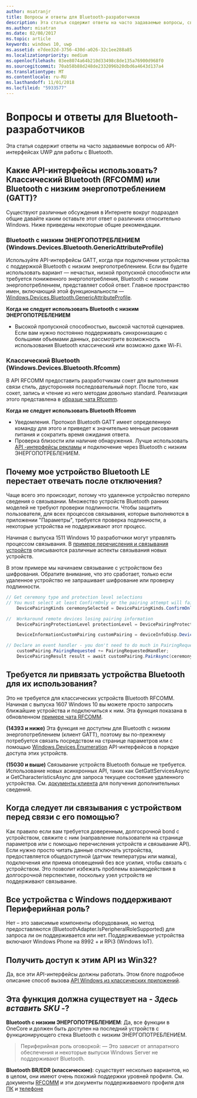```yaml
---
author: msatranjr
title: Вопросы и ответы для Bluetooth-разработчиков
description: Эта статья содержит ответы на часто задаваемые вопросы, связанные с API-интерфейсами UWP для работы с Bluetooth.
ms.author: misatran
ms.date: 02/08/2017
ms.topic: article
keywords: windows 10, uwp
ms.assetid: e7dee32d-3756-430d-a026-32c1ee288a85
ms.localizationpriority: medium
ms.openlocfilehash: 03ee8074a64b210d33498c8de135a76900d968f0
ms.sourcegitcommit: 70ab58b88d248de2332096b20dbd6a4643d137a4
ms.translationtype: MT
ms.contentlocale: ru-RU
ms.lasthandoff: 11/01/2018
ms.locfileid: "5933577"
---
```

# <a name="bluetooth-developer-faq"></a>Вопросы и ответы для Bluetooth-разработчиков

Эта статья содержит ответы на часто задаваемые вопросы об API-интерфейсах UWP для работы с Bluetooth.

## <a name="what-apis-do-i-use-bluetooth-classic-rfcomm-or-bluetooth-low-energy-gatt"></a>Какие API-интерфейсы использовать? Классический Bluetooth (RFCOMM) или Bluetooth с низким энергопотреблением (GATT)?
Существуют различные обсуждения в Интернете вокруг подраздел общие давайте каким оставьте этот ответ о различиях относительно Windows. Ниже приведены некоторые общие рекомендации.

### <a name="bluetooth-le-windowsdevicesbluetoothgenericattributeprofile"></a>Bluetooth с низким ЭНЕРГОПОТРЕБЛЕНИЕМ (Windows.Devices.Bluetooth.GenericAttributeProfile)

Используйте API-интерфейсы GATT, когда при подключении устройства с поддержкой Bluetooth с низким энергопотреблением. Если вы будете использовать вариант — нечастых, низкой пропускной способности или требуется пониженного энергопотребления, Bluetooth с низким энергопотреблением, представляет собой ответ. Главное пространство имен, включающий этой функциональности — [Windows.Devices.Bluetooth.GenericAttributeProfile](https://docs.microsoft.com/en-us/uwp/api/Windows.Devices.Bluetooth.GenericAttributeProfile). 

**Когда не следует использовать Bluetooth с низким ЭНЕРГОПОТРЕБЛЕНИЕМ**
- Высокой пропускной способностью, высокой частотой сценариев. Если вам нужно постоянно поддерживать синхронизацию с большими объемами данных, рассмотрите возможность использования Bluetooth классический или возможно даже Wi-Fi. 

### <a name="bluetooth-classic-windowsdevicesbluetoothrfcomm"></a>Классический Bluetooth (Windows.Devices.Bluetooth.Rfcomm)

В API RFCOMM предоставить разработчикам сокет для выполнения связи стиль, двусторонняя последовательный порт. После того, как сокет, запись и чтение из него методам довольно standard. Реализация этого представлена в [образце чата Rfcomm](https://github.com/Microsoft/Windows-universal-samples/tree/dev/Samples/BluetoothRfcommChat). 

**Когда не следует использовать Bluetooth Rfcomm** 
- Уведомления. Протокол Bluetooth GATT имеет определенную команду для этого и приведет к значительно меньше рисования питания и сократить время ожидания ответа. 
- Проверка близости или наличие обнаружения. Лучше использовать [API -интерфейсы рекламы](https://docs.microsoft.com/en-us/uwp/api/windows.devices.bluetooth.advertisement) и подключение через Bluetooth с низким ЭНЕРГОПОТРЕБЛЕНИЕМ. 


## <a name="why-does-my-bluetooth-le-device-stop-responding-after-a-disconnect"></a>Почему мое устройство Bluetooth LE перестает отвечать после отключения?

Чаще всего это происходит, потому что удаленное устройство потеряло сведения о связывании. Множество устройств Bluetooth ранних моделей не требуют проверки подлинности. Чтобы защитить пользователя, для всех процессов связывания, которые выполняются в приложении "Параметры", требуется проверка подлинности, а некоторые устройства не поддерживают этот процесс. 

Начиная с выпуска 1511 Windows 10 разработчики могут управлять процессом связывания. В [примере перечисления и связывания устройств](https://github.com/Microsoft/Windows-universal-samples/tree/master/Samples/DeviceEnumerationAndPairing) описываются различные аспекты связывания новых устройств.

В этом примере мы начинаем связывание с устройством без шифрования. Обратите внимание, что это сработает, только если удаленное устройство не запрашивает шифрование или проверку подлинности.

```csharp
// Get ceremony type and protection level selections
// You must select at least ConfirmOnly or the pairing attempt will fail
    DevicePairingKinds ceremonySelected = DevicePairingKinds.ConfirmOnly;

//  Workaround remote devices losing pairing information
    DevicePairingProtectionLevel protectionLevel = DevicePairingProtectionLevel.None

    DeviceInformationCustomPairing customPairing = deviceInfoDisp.DeviceInformation.Pairing.Custom;

// Declare an event handler - you don't need to do much in PairingRequestedHandler since the ceremony is "None"
    customPairing.PairingRequested += PairingRequestedHandler;
    DevicePairingResult result = await customPairing.PairAsync(ceremonySelected, protectionLevel);
```

## <a name="do-i-have-to-pair-bluetooth-devices-before-using-them"></a>Требуется ли привязать устройства Bluetooth для их использования?

Это не требуется для классических устройств Bluetooth RFCOMM. Начиная с выпуска 1607 Windows 10 вы можете просто запросить ближайшие устройства и подключиться к ним. Эта функция показана в обновленном [примере чата RFCOMM](https://github.com/Microsoft/Windows-universal-samples/tree/dev/Samples/BluetoothRfcommChat). 

**(14393 и ниже)** Эта функция не доступны для Bluetooth с низким энергопотреблением (клиент GATT), поэтому вы по-прежнему потребуется связать посредством на странице параметров или с помощью [Windows.Devices.Enumeration](https://msdn.microsoft.com/en-us/library/windows/apps/windows.devices.enumeration.aspx) API-интерфейсов в порядке доступа этих устройств.

**(15030 и выше)** Связывание устройств Bluetooth больше не требуется. Использование новых асинхронных API, таких как GetGattServicesAsync и GetCharacteristicsAsync для запроса текущее состояние удаленного устройства. См. [документы клиента](gatt-client.md) для получения дополнительных сведений. 

## <a name="when-should-i-pair-with-a-device-before-communicating-with-it"></a>Когда следует ли связывания с устройством перед связи с его помощью?
Как правило если вам требуется доверенным, долгосрочной bond с устройством, свяжите с ним (направление пользователя на странице параметров или с помощью перечисления устройств и связывание API). Если нужно просто читать данные отключать устройства, предоставляется общедоступной (датчик температуры или маяка), подключения или приема оповещений без все усилия, чтобы связать с устройством. Это позволит избежать проблемы взаимодействия в долгосрочной перспективе, поскольку узел устройств не поддерживают связывание. 

## <a name="do-all-windows-devices-support-peripheral-role"></a>Все устройства с Windows поддерживают Периферийная роль?

Нет – это зависимые компоненты оборудования, но метод предоставляются (BluetoothAdapter.IsPeripheralRoleSupported) для запроса ли он поддерживается или нет.  Поддерживаемые устройства включают Windows Phone на 8992 + и RPi3 (Windows IoT). 

## <a name="can-i-access-these-apis-from-win32"></a>Получить доступ к этим API из Win32?

Да, все эти API-интерфейсы должны работать. Этом блоге подробное описание способ вызова [API Windows из классических приложений](https://blogs.windows.com/buildingapps/2017/01/25/calling-windows-10-apis-desktop-application/). 
## <a name="is-this-functionality-supposed-to-exist-on--insert-sku-here-"></a>Эта функция должна существует на *- Здесь вставить SKU -*?

**Bluetooth с низким ЭНЕРГОПОТРЕБЛЕНИЕМ**: Да, все функции в OneCore и должен быть доступен на последний устройств с функционирующего стека Bluetooth с низким ЭНЕРГОПОТРЕБЛЕНИЕМ. 
> Периферийная роль оговоркой: — Это зависит от аппаратного обеспечения и некоторые выпуски Windows Server не поддерживают Bluetooth. 

**Bluetooth BR/EDR (классические)**: существует несколько вариантов, но в целом, они имеют очень похожий поддержки уровней профиля. См. документы [RFCOMM](send-or-receive-files-with-rfcomm.md) и эти документы поддерживаемого профиля для [ПК](https://support.microsoft.com/en-us/help/10568/windows-10-supported-bluetooth-profiles) и [телефоне](https://support.microsoft.com/en-us/help/10569/windows-10-mobile-supported-bluetooth-profiles)

